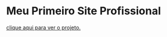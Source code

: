 <h1> Meu Primeiro Site Profissional </h1>
<a href="https://RenkSa.github.io/rentalCars/index.html" target="_blank"> clique aqui para ver o projeto.</a>
